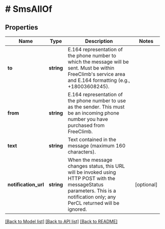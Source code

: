 # # SmsAllOf

## Properties

Name | Type | Description | Notes
------------ | ------------- | ------------- | -------------
**to** | **string** | E.164 representation of the phone number to which the message will be sent. Must be within FreeClimb&#39;s service area and E.164 formatting (e.g., +18003608245). |
**from** | **string** | E.164 representation of the phone number to use as the sender. This must be an incoming phone number you have purchased from FreeClimb. |
**text** | **string** | Text contained in the message (maximum 160 characters). |
**notification_url** | **string** | When the message changes status, this URL will be invoked using HTTP POST with the messageStatus parameters. This is a notification only; any PerCL returned will be ignored. | [optional]

[[Back to Model list]](../../README.md#models) [[Back to API list]](../../README.md#endpoints) [[Back to README]](../../README.md)
